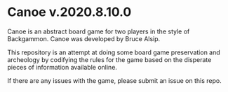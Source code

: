 # Canoe v.2020.8.10.0
Canoe is an abstract board game for two players in the style of Backgammon.
Canoe was developed by Bruce Alsip.

This repository is an attempt at doing some board game preservation and archeology by codifying the rules for the game based on the disperate pieces of information available online.

If there are any issues with the game, please submit an issue on this repo.